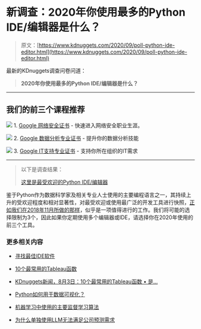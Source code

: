 # 新调查：2020年你使用最多的Python IDE/编辑器是什么？

> 原文：[https://www.kdnuggets.com/2020/09/poll-python-ide-editor.html](https://www.kdnuggets.com/2020/09/poll-python-ide-editor.html)

最新的KDnuggets调查问卷问道：

> **2020年你使用最多的Python IDE/编辑器是什么？**

* * *

## 我们的前三个课程推荐

![](../Images/0244c01ba9267c002ef39d4907e0b8fb.png) 1\. [Google 网络安全证书](https://www.kdnuggets.com/google-cybersecurity) - 快速进入网络安全职业生涯。

![](../Images/e225c49c3c91745821c8c0368bf04711.png) 2\. [Google 数据分析专业证书](https://www.kdnuggets.com/google-data-analytics) - 提升你的数据分析技能

![](../Images/0244c01ba9267c002ef39d4907e0b8fb.png) 3\. [Google IT支持专业证书](https://www.kdnuggets.com/google-itsupport) - 支持你所在组织的IT需求

* * *

> 以下是调查结果：
> 
> [这里是最受欢迎的Python IDE/编辑器](https://www.kdnuggets.com/2020/10/most-popular-python-ides-editors.html)

鉴于Python作为数据科学家及相关专业人士使用的主要编程语言之一，其持续上升的受欢迎程度和相对显著性，对最受欢迎或使用最广泛的开发工具进行快照，[正如我们在2018年11月所做的那样](https://www.kdnuggets.com/2018/12/most-popular-python-ide-editor.html)，似乎是一项值得进行的工作。我们将可能的选择限制为3个，因此如果你定期使用多个编辑器或IDE，请选择你在2020年使用的前三个工具。

### 更多相关内容

+   [寻找最佳IDE软件](https://www.kdnuggets.com/2022/05/finding-best-ide-software.html)

+   [10个最常用的Tableau函数](https://www.kdnuggets.com/2022/08/10-used-tableau-functions.html)

+   [KDnuggets新闻，8月3日：10个最常用的Tableau函数 • 是…](https://www.kdnuggets.com/2022/n31.html)

+   [Python如何用于数据可视化？](https://www.kdnuggets.com/2022/12/python-used-data-visualization.html)

+   [机器学习中使用的主要监督学习算法](https://www.kdnuggets.com/2022/06/primary-supervised-learning-algorithms-used-machine-learning.html)

+   [为什么单独使用LLM无法满足公司预测需求](https://www.kdnuggets.com/2024/01/pecan-llms-used-alone-cant-address-companys-predictive-needs)

